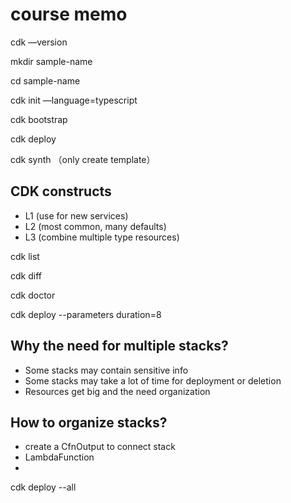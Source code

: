 # course memo
cdk —version

mkdir sample-name

cd sample-name

cdk init —language=typescript

cdk bootstrap

cdk deploy

cdk synth （only create template）

## CDK constructs
* L1 (use for new services)
* L2 (most common, many defaults)
* L3 (combine multiple type resources)

cdk list

cdk diff

cdk doctor

cdk deploy --parameters duration=8

## Why the need for multiple stacks?
* Some stacks may contain sensitive info
* Some stacks may take a lot of time for deployment or deletion
*  Resources get big and the need organization

## How to organize stacks?
* create a CfnOutput to connect stack
* LambdaFunction
* 

cdk deploy --all

